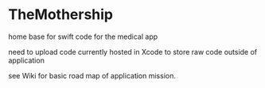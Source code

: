 # TheMothership
home base for swift code for the medical app 


need to upload code currently hosted in Xcode to store raw code outside of application 

see Wiki for basic road map of application mission. 
